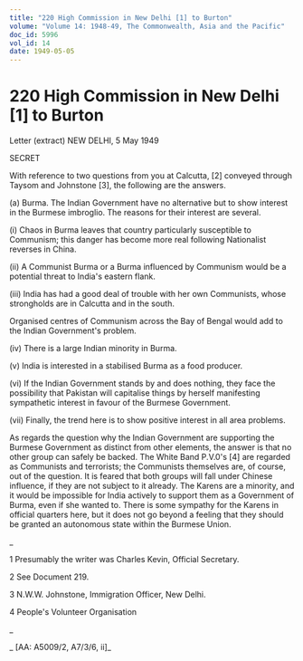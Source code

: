 ```yaml
---
title: "220 High Commission in New Delhi [1] to Burton"
volume: "Volume 14: 1948-49, The Commonwealth, Asia and the Pacific"
doc_id: 5996
vol_id: 14
date: 1949-05-05
---
```


# 220 High Commission in New Delhi [1] to Burton

Letter (extract) NEW DELHI, 5 May 1949

SECRET

With reference to two questions from you at Calcutta, [2] conveyed through Taysom and Johnstone [3], the following are the answers.

(a) Burma. The Indian Government have no alternative but to show interest in the Burmese imbroglio. The reasons for their interest are several.

(i) Chaos in Burma leaves that country particularly susceptible to Communism; this danger has become more real following Nationalist reverses in China.

(ii) A Communist Burma or a Burma influenced by Communism would be a potential threat to India's eastern flank.

(iii) India has had a good deal of trouble with her own Communists, whose strongholds are in Calcutta and in the south.

Organised centres of Communism across the Bay of Bengal would add to the Indian Government's problem.

(iv) There is a large Indian minority in Burma.

(v) India is interested in a stabilised Burma as a food producer.

(vi) If the Indian Government stands by and does nothing, they face the possibility that Pakistan will capitalise things by herself manifesting sympathetic interest in favour of the Burmese Government.

(vii) Finally, the trend here is to show positive interest in all area problems.

As regards the question why the Indian Government are supporting the Burmese Government as distinct from other elements, the answer is that no other group can safely be backed. The White Band P.V.0's [4] are regarded as Communists and terrorists; the Communists themselves are, of course, out of the question. It is feared that both groups will fall under Chinese influence, if they are not subject to it already. The Karens are a minority, and it would be impossible for India actively to support them as a Government of Burma, even if she wanted to. There is some sympathy for the Karens in official quarters here, but it does not go beyond a feeling that they should be granted an autonomous state within the Burmese Union.

_

1 Presumably the writer was Charles Kevin, Official Secretary.

2 See Document 219.

3 N.W.W. Johnstone, Immigration Officer, New Delhi.

4 People's Volunteer Organisation

_

_ [AA: A5009/2, A7/3/6, ii]_
